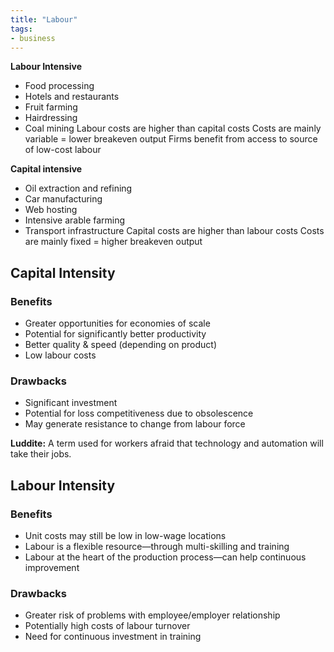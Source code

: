 ```yaml
---
title: "Labour"
tags:
- business
---
```


**Labour Intensive**
- Food processing
- Hotels and restaurants
- Fruit farming
- Hairdressing
- Coal mining
Labour costs are higher than capital costs
Costs are mainly variable = lower breakeven output
Firms benefit from access to source of low-cost labour

**Capital intensive**
- Oil extraction and refining 
- Car manufacturing
- Web hosting
- Intensive arable farming
- Transport infrastructure
Capital costs are higher than labour costs
Costs are mainly fixed = higher breakeven output


## Capital Intensity

### Benefits
- Greater opportunities for economies of scale
- Potential for significantly better productivity
- Better quality & speed (depending on product)
- Low labour costs

### Drawbacks
- Significant investment
- Potential for loss competitiveness due to obsolescence
- May generate resistance to change from labour force


**Luddite:** A term used for workers afraid that technology and automation will take their jobs.

## Labour Intensity

### Benefits
- Unit costs may still be low in low-wage locations
- Labour is a flexible resource—through multi-skilling and training
- Labour at the heart of the production process—can help continuous improvement

### Drawbacks
- Greater risk of problems with employee/employer relationship
- Potentially high costs of labour turnover
- Need for continuous investment in training

‎‎